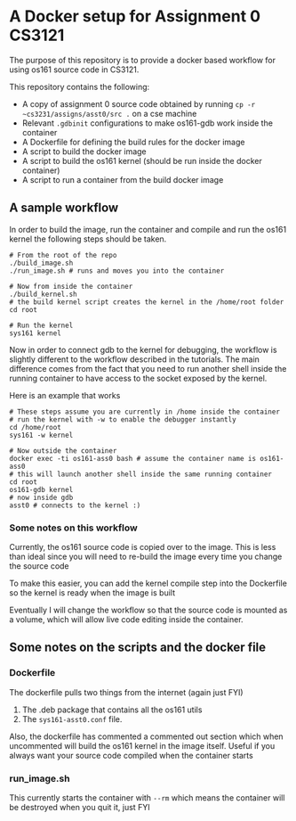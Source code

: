 # A Docker setup for Assignment 0 CS3121

The purpose of this repository is to provide a docker based workflow for using os161 source code in CS3121.

This repository contains the following:

- A copy of assignment 0 source code obtained by running `cp -r ~cs3231/assigns/asst0/src .` on a cse machine
- Relevant `.gdbinit` configurations to make os161-gdb work inside the container
- A Dockerfile for defining the build rules for the docker image
- A script to build the docker image
- A script to build the os161 kernel (should be run inside the docker container)
- A script to run a container from the build docker image

## A sample workflow
In order to build the image, run the container and compile and run the os161 kernel the following steps should be taken.

```
# From the root of the repo
./build_image.sh
./run_image.sh # runs and moves you into the container

# Now from inside the container
./build_kernel.sh
# the build kernel script creates the kernel in the /home/root folder
cd root

# Run the kernel
sys161 kernel
```

Now in order to connect gdb to the kernel for debugging, the workflow is slightly different to the workflow described in the tutorials. The main difference comes from the fact that you need to run another shell inside the running container to have access to the socket exposed by the kernel.

Here is an example that works
```
# These steps assume you are currently in /home inside the container
# run the kernel with -w to enable the debugger instantly
cd /home/root
sys161 -w kernel

# Now outside the container
docker exec -ti os161-ass0 bash # assume the container name is os161-ass0
# this will launch another shell inside the same running container
cd root
os161-gdb kernel
# now inside gdb
asst0 # connects to the kernel :)
```
### Some notes on this workflow
Currently, the os161 source code is copied over to the image. This is less than ideal since you will need to re-build the image every time you change the source code

To make this easier, you can add the kernel compile step into the Dockerfile so the kernel is ready when the image is built

Eventually I will change the workflow so that the source code is mounted as a volume, which will allow live code editing inside the container.


## Some notes on the scripts and the docker file

### Dockerfile
The dockerfile pulls two things from the internet (again just FYI)

1. The .deb package that contains all the os161 utils
2. The `sys161-asst0.conf` file.

Also, the dockerfile has commented a commented out section which when uncommented will build the os161 kernel in the image itself. Useful if you always want your source code compiled when the container starts

### run_image.sh
This currently starts the container with `--rm` which means the container will be destroyed when you quit it, just FYI
